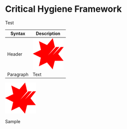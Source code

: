 # Critical Hygiene Framework

Test

| Syntax      | Description |
| ----------- | ----------- |
| Header      | <a href="other/"><img src="NAB_Logo.png" alt="drawing" style="width:100px;"/></a> |
| Paragraph   | Text        |


<a href="other/">
  <img src="NAB_Logo.png" alt="drawing" style="width:100px;"/>
</a>

Sample
